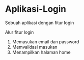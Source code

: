# Aplikasi-Login
Sebuah aplikasi dengan fitur login
 
Alur fitur login

1. Memasukan email dan password
2. Memvalidasi masukan
3. Menampilkan halaman home
